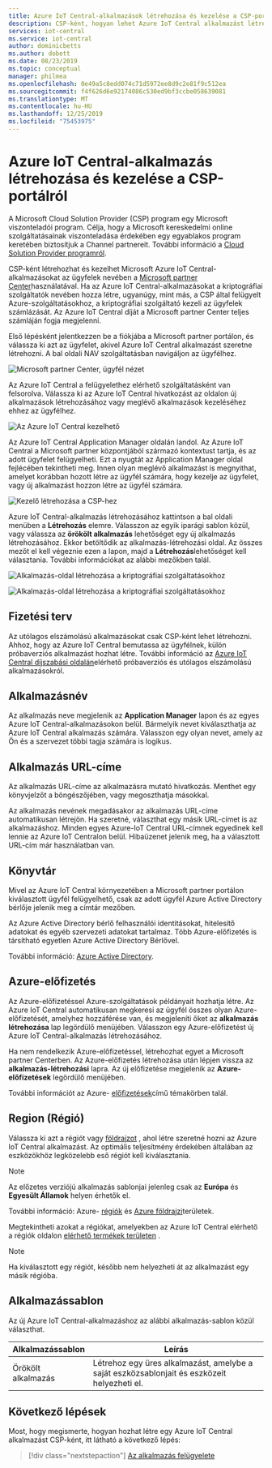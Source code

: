 ```yaml
---
title: Azure IoT Central-alkalmazások létrehozása és kezelése a CSP-portálról | Microsoft Docs
description: CSP-ként, hogyan lehet Azure IoT Central alkalmazást létrehozni az ügyfél nevében.
services: iot-central
ms.service: iot-central
author: dominicbetts
ms.author: dobett
ms.date: 08/23/2019
ms.topic: conceptual
manager: philmea
ms.openlocfilehash: 0e49a5c8edd074c71d5972ee8d9c2e81f9c512ea
ms.sourcegitcommit: f4f626d6e92174086c530ed9bf3ccbe058639081
ms.translationtype: MT
ms.contentlocale: hu-HU
ms.lasthandoff: 12/25/2019
ms.locfileid: "75453975"
---
```

# <a name="create-and-manage-an-azure-iot-central-application-from-the-csp-portal"></a>Azure IoT Central-alkalmazás létrehozása és kezelése a CSP-portálról

A Microsoft Cloud Solution Provider (CSP) program egy Microsoft viszonteladói program. Célja, hogy a Microsoft kereskedelmi online szolgáltatásainak viszonteladása érdekében egy egyablakos program keretében biztosítjuk a Channel partnereit. További információ a [Cloud Solution Provider programról](https://partner.microsoft.com/cloud-solution-provider).

CSP-ként létrehozhat és kezelhet Microsoft Azure IoT Central-alkalmazásokat az ügyfelek nevében a [Microsoft partner Center](https://partnercenter.microsoft.com/partner/home)használatával. Ha az Azure IoT Central-alkalmazásokat a kriptográfiai szolgáltatók nevében hozza létre, ugyanúgy, mint más, a CSP által felügyelt Azure-szolgáltatásokhoz, a kriptográfiai szolgáltató kezeli az ügyfelek számlázását. Az Azure IoT Central díját a Microsoft partner Center teljes számláján fogja megjelenni.

Első lépésként jelentkezzen be a fiókjába a Microsoft partner portálon, és válassza ki azt az ügyfelet, akivel Azure IoT Central alkalmazást szeretne létrehozni. A bal oldali NAV szolgáltatásban navigáljon az ügyfélhez.

![Microsoft partner Center, ügyfél nézet](media/howto-create-application-csp/image1.png)

Az Azure IoT Central a felügyelethez elérhető szolgáltatásként van felsorolva. Válassza ki az Azure IoT Central hivatkozást az oldalon új alkalmazások létrehozásához vagy meglévő alkalmazások kezeléséhez ehhez az ügyfélhez.

![Az Azure IoT Central kezelhető](media/howto-create-application-csp/image2.png)

Az Azure IoT Central Application Manager oldalán landol. Az Azure IoT Central a Microsoft partner központjából származó kontextust tartja, és az adott ügyfelet felügyelheti. Ezt a nyugtát az Application Manager oldal fejlécében tekintheti meg. Innen olyan meglévő alkalmazást is megnyithat, amelyet korábban hozott létre az ügyfél számára, hogy kezelje az ügyfelet, vagy új alkalmazást hozzon létre az ügyfél számára.

![Kezelő létrehozása a CSP-hez](media/howto-create-application-csp/image3.png)

Azure IoT Central-alkalmazás létrehozásához kattintson a bal oldali menüben a **Létrehozás** elemre. Válasszon az egyik iparági sablon közül, vagy válassza az **örökölt alkalmazás** lehetőséget egy új alkalmazás létrehozásához. Ekkor betöltődik az alkalmazás-létrehozási oldal. Az összes mezőt el kell végeznie ezen a lapon, majd a **Létrehozás**lehetőséget kell választania. További információkat az alábbi mezőkben talál.

![Alkalmazás-oldal létrehozása a kriptográfiai szolgáltatásokhoz](media/howto-create-application-csp/image4.png)

![Alkalmazás-oldal létrehozása a kriptográfiai szolgáltatásokhoz](media/howto-create-application-csp/image4-1.png)

## <a name="payment-plan"></a>Fizetési terv

Az utólagos elszámolású alkalmazásokat csak CSP-ként lehet létrehozni. Ahhoz, hogy az Azure IoT Central bemutassa az ügyfélnek, külön próbaverziós alkalmazást hozhat létre. További információ az [Azure IoT Central díjszabási oldalán](https://azure.microsoft.com/pricing/details/iot-central/)elérhető próbaverziós és utólagos elszámolású alkalmazásokról.

## <a name="application-name"></a>Alkalmazásnév

Az alkalmazás neve megjelenik az **Application Manager** lapon és az egyes Azure IoT Central-alkalmazásokon belül. Bármelyik nevet kiválaszthatja az Azure IoT Central alkalmazás számára. Válasszon egy olyan nevet, amely az Ön és a szervezet többi tagja számára is logikus.

## <a name="application-url"></a>Alkalmazás URL-címe

Az alkalmazás URL-címe az alkalmazásra mutató hivatkozás. Menthet egy könyvjelzőt a böngészőjében, vagy megoszthatja másokkal.

Az alkalmazás nevének megadásakor az alkalmazás URL-címe automatikusan létrejön. Ha szeretné, választhat egy másik URL-címet is az alkalmazáshoz. Minden egyes Azure-IoT Central URL-címnek egyedinek kell lennie az Azure IoT Centralon belül. Hibaüzenet jelenik meg, ha a választott URL-cím már használatban van.

## <a name="directory"></a>Könyvtár

Mivel az Azure IoT Central környezetében a Microsoft partner portálon kiválasztott ügyfél felügyelhető, csak az adott ügyfél Azure Active Directory bérlője jelenik meg a címtár mezőben. 

Az Azure Active Directory bérlő felhasználói identitásokat, hitelesítő adatokat és egyéb szervezeti adatokat tartalmaz. Több Azure-előfizetés is társítható egyetlen Azure Active Directory Bérlővel.

További információ: [Azure Active Directory](https://docs.microsoft.com/azure/active-directory/).

## <a name="azure-subscription"></a>Azure-előfizetés

Az Azure-előfizetéssel Azure-szolgáltatások példányait hozhatja létre. Az Azure IoT Central automatikusan megkeresi az ügyfél összes olyan Azure-előfizetését, amelyhez hozzáférése van, és megjeleníti őket az **alkalmazás létrehozása** lap legördülő menüjében. Válasszon egy Azure-előfizetést új Azure IoT Central-alkalmazás létrehozásához.

Ha nem rendelkezik Azure-előfizetéssel, létrehozhat egyet a Microsoft partner Centerben. Az Azure-előfizetés létrehozása után lépjen vissza az **alkalmazás-létrehozási** lapra. Az új előfizetése megjelenik az **Azure-előfizetések** legördülő menüjében.

További információt az Azure- [előfizetések](https://docs.microsoft.com/azure/guides/developer/azure-developer-guide#understanding-accounts-subscriptions-and-billing)című témakörben talál.

## <a name="region"></a>Region (Régió)

Válassza ki azt a régiót vagy [földrajzot](https://azure.microsoft.com/global-infrastructure/geographies/) , ahol létre szeretné hozni az Azure IoT Central alkalmazást. Az optimális teljesítmény érdekében általában az eszközökhöz legközelebb eső régiót kell kiválasztania.

> [!NOTE]
> Az előzetes verziójú alkalmazás sablonjai jelenleg csak az **Európa** és **Egyesült Államok** helyen érhetők el.

További információ: Azure- [régiók](https://azure.microsoft.com/global-infrastructure/regions/) és [Azure földrajzi](https://azure.microsoft.com/global-infrastructure/geographies/)területek.

Megtekintheti azokat a régiókat, amelyekben az Azure IoT Central elérhető a régiók oldalon [elérhető termékek területen](https://azure.microsoft.com/global-infrastructure/services/?products=iot-central) .

> [!Note]
> Ha kiválasztott egy régiót, később nem helyezheti át az alkalmazást egy másik régióba.

## <a name="application-template"></a>Alkalmazássablon

Az új Azure IoT Central-alkalmazáshoz az alábbi alkalmazás-sablon közül választhat.

| Alkalmazássablon | Leírás |
| -------------------- | ----------- |
| Örökölt alkalmazás   | Létrehoz egy üres alkalmazást, amelybe a saját eszközsablonjait és eszközeit helyezheti el. |


## <a name="next-steps"></a>Következő lépések

Most, hogy megismerte, hogyan hozhat létre egy Azure IoT Central alkalmazást CSP-ként, itt látható a következő lépés:

> [!div class="nextstepaction"]
> [Az alkalmazás felügyelete](howto-administer.md)
